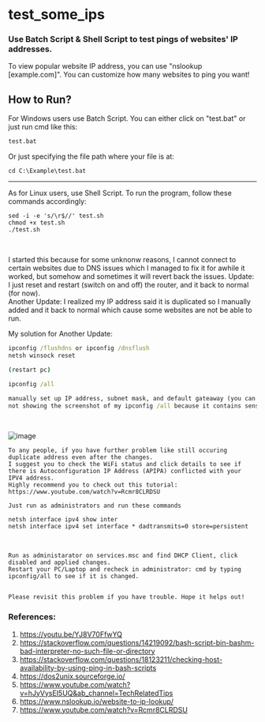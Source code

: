 # test_some_ips
### Use Batch Script &amp; Shell Script to test pings of websites' IP addresses. <br />
To view popular website IP address, you can use "nslookup [example.com]". You can customize how many websites to ping you want!
<br/>

## How to Run?
For Windows users use Batch Script. 
You can either click on "test.bat" or just run cmd like this:
```cmd
test.bat
```

Or just specifying the file path where your file is at:
```cd
cd C:\Example\test.bat
```

---
As for Linux users, use Shell Script.
To run the program, follow these commands accordingly:
```linux
sed -i -e 's/\r$//' test.sh
chmod +x test.sh
./test.sh
```
<br />

I started this because for some unknonw reasons, I cannot connect to certain websites due to DNS issues which I managed to fix it for awhile it worked, but somehow and sometimes it will revert back the issues.
Update: I just reset and restart (switch on and off) the router, and it back to normal (for now). <br />
Another Update: I realized my IP address said it is duplicated so I manually added and it back to normal which cause some websites are not be able to run. <br />

My solution for Another Update:
```cmd
ipconfig /flushdns or ipconfig /dnsflush
netsh winsock reset

(restart pc)

ipconfig /all

manually set up IP address, subnet mask, and default gateaway (you can view it from ipconfig/all). I also set up DNS server based from my local ISP.
not showing the screenshot of my ipconfig /all because it contains sensitive information.
```
<br/>

![image](https://github.com/TheDaniel3131/test_some_ips/assets/71692327/b71ead80-fec6-4bf2-a837-627161feb1c9)

```
To any people, if you have further problem like still occuring duplicate address even after the changes.
I suggest you to check the WiFi status and click details to see if there is Autoconfiguration IP Address (APIPA) conflicted with your IPV4 address.
Highly recommend you to check out this tutorial: https://www.youtube.com/watch?v=Rcmr8CLRDSU

Just run as administrators and run these commands 

netsh interface ipv4 show inter 
netsh interface ipv4 set interface * dadtransmits=0 store=persistent

```

<br />

```
Run as administarator on services.msc and find DHCP Client, click disabled and applied changes.
Restart your PC/Laptop and recheck in administrator: cmd by typing ipconfig/all to see if it is changed.


Please revisit this problem if you have trouble. Hope it helps out!

```





### References:
1. https://youtu.be/YJ8V70FfwYQ
2. https://stackoverflow.com/questions/14219092/bash-script-bin-bashm-bad-interpreter-no-such-file-or-directory
3. https://stackoverflow.com/questions/18123211/checking-host-availability-by-using-ping-in-bash-scripts
4. https://dos2unix.sourceforge.io/
5. https://www.youtube.com/watch?v=hJyVysEI5UQ&ab_channel=TechRelatedTips
6. https://www.nslookup.io/website-to-ip-lookup/
7. https://www.youtube.com/watch?v=Rcmr8CLRDSU
